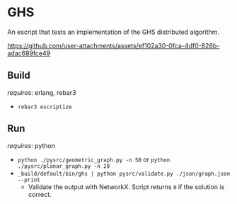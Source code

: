 # GHS

An escript that tests an implementation of the GHS distributed algorithm.

https://github.com/user-attachments/assets/ef102a30-0fca-4df0-826b-adac689fce49

## Build

*requires*: erlang, rebar3

* `rebar3 escriptize`

## Run

*requires*: python

* `python ./pysrc/geometric_graph.py -n 50` or `python ./pysrc/planar_graph.py -n 20`
* `_build/default/bin/ghs | python pysrc/validate.py ./json/graph.json --print`
  * Validate the output with NetworkX. Script returns `0` if the solution is correct.
